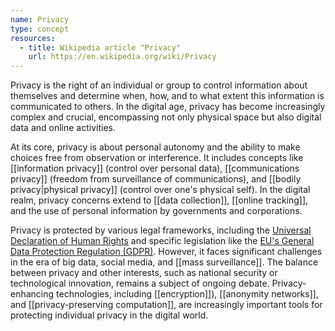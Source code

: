 ```yaml
---
name: Privacy
type: concept
resources:
  - title: Wikipedia article "Privacy"
    url: https://en.wikipedia.org/wiki/Privacy
---
```


Privacy is the right of an individual or group to control information about themselves and determine when, how, and to what extent this information is communicated to others. In the digital age, privacy has become increasingly complex and crucial, encompassing not only physical space but also digital data and online activities.

At its core, privacy is about personal autonomy and the ability to make choices free from observation or interference. It includes concepts like [[information privacy]] (control over personal data), [[communications privacy]] (freedom from surveillance of communications), and [[bodily privacy|physical privacy]] (control over one's physical self). In the digital realm, privacy concerns extend to [[data collection]], [[online tracking]], and the use of personal information by governments and corporations.

Privacy is protected by various legal frameworks, including the [Universal Declaration of Human Rights](https://en.wikipedia.org/wiki/Universal_Declaration_of_Human_Rights) and specific legislation like the [EU's General Data Protection Regulation (GDPR)](https://en.wikipedia.org/wiki/General_Data_Protection_Regulation). However, it faces significant challenges in the era of big data, social media, and [[mass surveillance]]. The balance between privacy and other interests, such as national security or technological innovation, remains a subject of ongoing debate. Privacy-enhancing technologies, including [[encryption]]), [[anonymity networks]], and [[privacy-preserving computation]], are increasingly important tools for protecting individual privacy in the digital world.